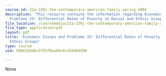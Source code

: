 ```yaml
---
course_id: 21a-230j-the-contemporary-american-family-spring-2004
description: 'This resource contains the information regarding Economic Issues and
  Problems IV: Differential Rates of Poverty in Racial and Ethnic Groups.'
file_location: /coursemedia/21a-230j-the-contemporary-american-family-spring-2004/99b6156d6c1f55f8ea04c6c2d1669588_MIT21A_230JS04_econissues4.pdf
file_type: application/pdf
layout: pdf
title: 'Economic Issues and Problems IV: Differential Rates of Poverty in Racial and
  Ethnic Groups'
type: course
uid: 99b6156d6c1f55f8ea04c6c2d1669588

---
```

None